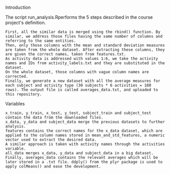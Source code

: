 
Introduction

The script run_analysis.Rperforms the 5 steps described in the course project's definition.

    First, all the similar data is merged using the rbind() function. By similar, we address those files having the same number of columns and referring to the same entities.
    Then, only those columns with the mean and standard deviation measures are taken from the whole dataset. After extracting these columns, they are given the correct names, taken from features.txt.
    As activity data is addressed with values 1:6, we take the activity names and IDs from activity_labels.txt and they are substituted in the dataset.
    On the whole dataset, those columns with vague column names are corrected.
    Finally, we generate a new dataset with all the average measures for each subject and activity type (30 subjects * 6 activities = 180 rows). The output file is called averages_data.txt, and uploaded to this repository.

Variables

    x_train, y_train, x_test, y_test, subject_train and subject_test contain the data from the downloaded files.
    x_data, y_data and subject_data merge the previous datasets to further analysis.
    features contains the correct names for the x_data dataset, which are applied to the column names stored in mean_and_std_features, a numeric vector used to extract the desired data.
    A similar approach is taken with activity names through the activities variable.
    all_data merges x_data, y_data and subject_data in a big dataset.
    Finally, averages_data contains the relevant averages which will be later stored in a .txt file. ddply() from the plyr package is used to apply colMeans() and ease the development.


